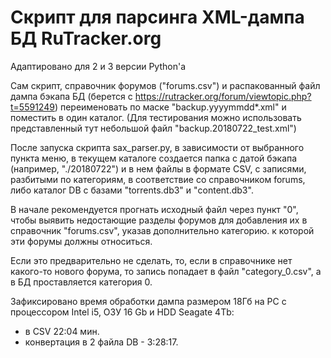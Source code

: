 # Скрипт для парсинга XML-дампа БД RuTracker.org

Адаптировано для 2 и 3 версии Python'a

Сам скрипт, справочник форумов ("forums.csv") и распакованный файл дампа бэкапа БД (берется с https://rutracker.org/forum/viewtopic.php?t=5591249) переименовать по маске "backup.yyyymmdd*.xml" и поместить в один каталог. (Для тестирования можно использовать представленный тут небольшой файл "backup.20180722_test.xml")

После запуска скрипта sax_parser.py, в зависимости от выбранного пункта меню, в текущем каталоге создается папка с датой бэкапа (например, "./20180722") и в нем файлы в формате CSV, с записями, разбитыми по категориям, в соответствие со справочником forums, либо каталог DB с базами "torrents.db3" и "content.db3".

В начале рекомендуется прогнать исходный файл через пункт "0", чтобы выявить недостающие разделы форумов для добавления их в справочник "forums.csv", указав дополнительно категорию. к которой эти форумы должны относиться.

Если это предварительно не сделать, то, если в справочнике нет какого-то нового форума, то запись попадает в файл "category_0.csv", а в БД проставляется категория 0.

Зафиксировано время обработки дампа размером 18Гб на PC с процессором Intel i5, ОЗУ 16 Gb и HDD Seagate 4Tb:
*    в CSV 22:04 мин.
*    конвертация в 2 файла DB - 3:28:17.
